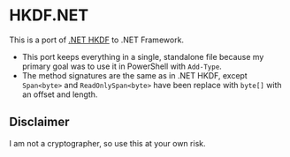 # HKDF.NET
This is a port of [.NET HKDF](https://github.com/dotnet/runtime/blob/v5.0.11/src/libraries/System.Security.Cryptography.Algorithms/src/System/Security/Cryptography/HKDF.cs) to .NET Framework.

- This port keeps everything in a single, standalone file because my primary goal was to use it in PowerShell with `Add-Type`.
- The method signatures are the same as in .NET HKDF, except `Span<byte>` and `ReadOnlySpan<byte>` have been replace with `byte[]` with an offset and length.

## Disclaimer
I am not a cryptographer, so use this at your own risk.
